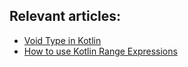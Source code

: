 ## Relevant articles:

- [Void Type in Kotlin](https://www.baeldung.com/kotlin-void-type)
- [How to use Kotlin Range Expressions](https://www.baeldung.com/kotlin-ranges)
